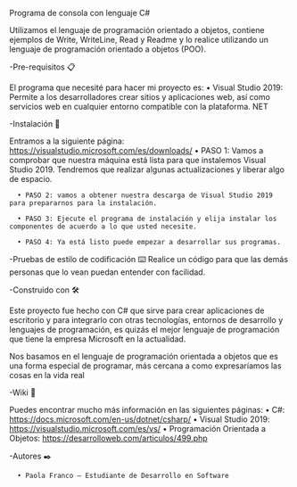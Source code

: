Programa de consola con lenguaje C#

Utilizamos el lenguaje de programación orientado a objetos, contiene ejemplos de Write, WriteLine, Read y Readme y lo realice utilizando un lenguaje de programación orientado a objetos (POO).


-Pre-requisitos 📋


El programa que necesité para hacer mi proyecto es:
      •	Visual Studio 2019: Permite a los desarrolladores crear sitios y aplicaciones web, así como servicios web en cualquier entorno compatible con la plataforma. NET


-Instalación 🔧


Entramos a la siguiente página: https://visualstudio.microsoft.com/es/downloads/
      •	PASO 1: Vamos a comprobar que nuestra máquina está lista para que instalemos Visual Studio 2019. Tendremos que realizar algunas actualizaciones y liberar algo de espacio.

      •	PASO 2: vamos a obtener nuestra descarga de Visual Studio 2019 para prepararnos para la instalación.

      •	PASO 3: Ejecute el programa de instalación y elija instalar los componentes de acuerdo a lo que usted necesite.

      •	PASO 4: Ya está listo puede empezar a desarrollar sus programas. 


-Pruebas de estilo de codificación ⌨️
Realice un código para que las demás personas que lo vean puedan entender con facilidad.


-Construido con 🛠️


Este proyecto fue hecho con C# que sirve para crear aplicaciones de escritorio  y para integrarlo con otras tecnologías, entornos de desarrollo y lenguajes de programación, es quizás el mejor lenguaje de programación que tiene la empresa Microsoft en la actualidad.


Nos basamos en el lenguaje de programación orientada a objetos que  es una forma especial de programar, más cercana a como expresaríamos las cosas en la vida real 


-Wiki 📖


Puedes encontrar mucho más información en las siguientes páginas:
      •	C#: https://docs.microsoft.com/en-us/dotnet/csharp/
      •	Visual Studio 2019: https://visualstudio.microsoft.com/es/vs/
      •	Programación Orientada a Objetos:  https://desarrolloweb.com/articulos/499.php


-Autores ✒️


      •	Paola Franco – Estudiante de Desarrollo en Software
